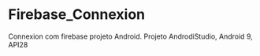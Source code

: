 # Firebase_Connexion
Connexion com firebase projeto Android.
 Projeto AndrodiStudio, Android 9, API28
